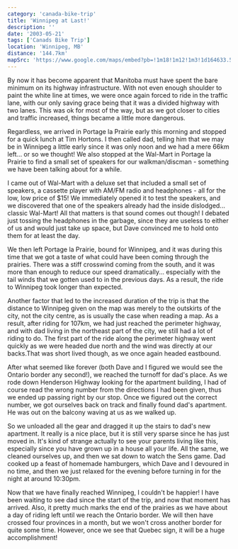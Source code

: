 ```yaml
---
category: 'canada-bike-trip'
title: 'Winnipeg at Last!'
description: ''
date: '2003-05-21'
tags: ['Canads Bike Trip']
location: 'Winnipeg, MB'
distance: '144.7km'
mapSrc: 'https://www.google.com/maps/embed?pb=!1m18!1m12!1m3!1d164633.5753540981!2d-97.29230745201876!3d49.85373765407928!2m3!1f0!2f0!3f0!3m2!1i1024!2i768!4f13.1!3m3!1m2!1s0x52ea73fbf91a2b11%3A0x2b2a1afac6b9ca64!2sWinnipeg%2C%20MB!5e0!3m2!1sen!2sca!4v1609172425303!5m2!1sen!2sca'
---
```

By now it has become apparent that Manitoba must have spent the bare minimum on its highway infrastructure. With not even enough shoulder to paint the white line at times, we were once again forced to ride in the traffic lane, with our only saving grace being that it was a divided highway with two lanes. This was ok for most of the way, but as we got closer to cities and traffic increased, things became a little more dangerous.

Regardless, we arrived in Portage la Prairie early this morning and stopped for a quick lunch at Tim Hortons. I then called dad, telling him that we may be in Winnipeg a little early since it was only noon and we had a mere 66km left... or so we thought! We also stopped at the Wal-Mart in Portage la Prairie to find a small set of speakers for our walkman/discman - something we have been talking about for a while.

I came out of Wal-Mart with a deluxe set that included a small set of speakers, a cassette player with AM/FM radio and headphones - all for the low, low price of $15! We immediately opened it to test the speakers, and we discovered that one of the speakers already had the inside dislodged... classic Wal-Mart! All that matters is that sound comes out though! I debated just tossing the headphones in the garbage, since they are useless to either of us and would just take up space, but Dave convinced me to hold onto them for at least the day.

We then left Portage la Prairie, bound for Winnipeg, and it was during this time that we got a taste of what could have been coming through the prairies. There was a stiff crosswind coming from the south, and it was more than enough to reduce our speed dramatically... especially with the tail winds that we gotten used to in the previous days. As a result, the ride to Winnipeg took longer than expected.

Another factor that led to the increased duration of the trip is that the distance to Winnipeg given on the map was merely to the outskirts of the city, not the city centre, as is usually the case when reading a map. As a result, after riding for 107km, we had just reached the perimeter highway, and with dad living in the northeast part of the city, we still had a lot of riding to do. The first part of the ride along the perimeter highway went quickly as we were headed due north and the wind was directly at our backs.That was short lived though, as we once again headed eastbound.

After what seemed like forever (both Dave and I figured we would see the Ontario border any second!), we reached the turnoff for dad's place. As we rode down Henderson Highway looking for the apartment building, I had of course read the wrong number from the directions I had been given, thus we ended up passing right by our stop. Once we figured out the correct number, we got ourselves back on track and finally found dad's apartment. He was out on the balcony waving at us as we walked up.

So we unloaded all the gear and dragged it up the stairs to dad's new apartment. It really is a nice place, but it is still very sparse since he has just moved in. It's kind of strange actually to see your parents living like this, especially since you have grown up in a house all your life. All the same, we cleaned ourselves up, and then we sat down to watch the Sens game. Dad cooked up a feast of homemade hamburgers, which Dave and I devoured in no time, and then we just relaxed for the evening before turning in for the night at around 10:30pm.

Now that we have finally reached Winnipeg, I couldn't be happier! I have been waiting to see dad since the start of the trip, and now that moment has arrived. Also, it pretty much marks the end of the prairies as we have about a day of riding left until we reach the Ontario border. We will then have crossed four provinces in a month, but we won't cross another border for quite some time. However, once we see that Quebec sign, it will be a huge accomplishment!